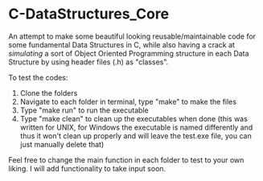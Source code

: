 # C-DataStructures_Core
An attempt to make some beautiful looking reusable/maintainable code for some fundamental Data Structures
in C, while also having a crack at *simulating* a sort of Object Oriented Programming structure in each 
Data Structure by using header files (.h) as "classes". 

To test the codes: 
1. Clone the folders 
2. Navigate to each folder in terminal, type "make" to make the files 
3. Type "make run" to run the executable 
4. Type "make clean" to clean up the executables when done (this was written for UNIX, for Windows the 
   executable is named differently and thus it won't clean up properly and will leave the test.exe file, 
   you can just manually delete that)

Feel free to change the main function in each folder to test to your own liking.
I will add functionality to take input soon.
